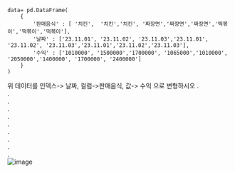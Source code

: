 ```
data= pd.DataFrame(
    {
        '판매음식' : [ '치킨',  '치킨','치킨', '짜장면','짜장면','짜장면','떡볶이','떡볶이','떡볶이'],
        '날짜' : ['23.11.01', '23.11.02', '23.11.03','23.11.01', '23.11.02', '23.11.03','23.11.01','23.11.02','23.11.03'],
        '수익' : ['1010000', '1500000','1700000', '1065000','1010000', '2050000','1400000', '1700000', '2400000']
    }
)

```
위 데이터를 인덱스-> 날짜, 컬럼->판매음식, 값-> 수익
으로 변형하시오
.  
.  
.  
.  
.    
.    
.  
.  
.  
.  
![image](https://github.com/sejongsmarcle/2023_Autumn_DataAnalysisStudy/assets/128311918/bb7e5c1d-1562-4e45-b6e2-3375320b858f)
